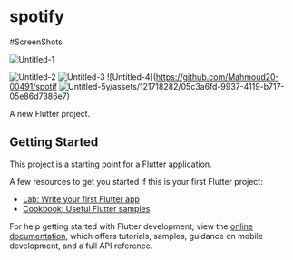# spotify

#ScreenShots



![Untitled-1](https://github.com/Mahmoud20-00491/spotify/assets/121718282/6e59f70f-238e-443b-b898-94994b4ef747)

![Untitled-2](https://github.com/Mahmoud20-00491/spotify/assets/121718282/38f6c05b-233c-48dd-a429-2c9824c67667)
![Untitled-3](https://github.com/Mahmoud20-00491/spotify/assets/121718282/7761d374-6bd6-4daa-92ae-dfd5d2600f91)
![Untitled-4](https://github.com/Mahmoud20-00491/spotif
![Untitled-5](https://github.com/Mahmoud20-00491/spotify/assets/121718282/89307340-f937-4c3c-abae-d7261b75fe0d)y/assets/121718282/05c3a6fd-9937-4119-b717-05e86d7386e7)


A new Flutter project.

## Getting Started

This project is a starting point for a Flutter application.

A few resources to get you started if this is your first Flutter project:

- [Lab: Write your first Flutter app](https://docs.flutter.dev/get-started/codelab)
- [Cookbook: Useful Flutter samples](https://docs.flutter.dev/cookbook)

For help getting started with Flutter development, view the
[online documentation](https://docs.flutter.dev/), which offers tutorials,
samples, guidance on mobile development, and a full API reference.
